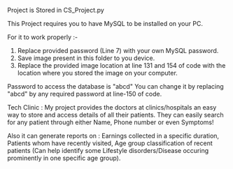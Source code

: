 Project is Stored in CS_Project.py

This Project requires you to have MySQL to be installed on your PC.

For it to work properly :- 
1. Replace provided password (Line 7) with your own MySQL password.
2. Save image present in this folder to you device.
3. Replace the provided image location at line 131 and 154 of code
   with the location where you stored the image on your computer.

Password to access the database is "abcd"
You can change it by replacing "abcd" by any required password at line-150 of code.

Tech Clinic : 
My project provides the doctors at clinics/hospitals an easy way to store and access details of all their
patients. They can easily search for any patient through either Name, Phone number or even Symptoms!

Also it can generate reports on : Earnings collected in a specific duration, Patients whom have recently 
visited, Age group classification of recent patients (Can help identify some Lifestyle disorders/Disease 
occuring prominently in one specific age group).
